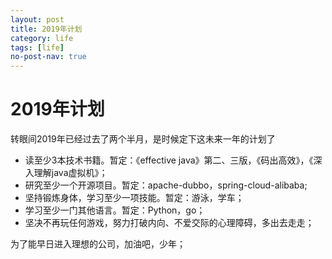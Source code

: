 ```yaml
---
layout: post
title: 2019年计划
category: life
tags: [life]
no-post-nav: true
---
```

# 2019年计划

转眼间2019年已经过去了两个半月，是时候定下这未来一年的计划了

- 读至少3本技术书籍。暂定：《effective java》第二、三版，《码出高效》，《深入理解java虚拟机》；
- 研究至少一个开源项目。暂定：apache-dubbo，spring-cloud-alibaba;
- 坚持锻炼身体，学习至少一项技能。暂定：游泳，学车；
- 学习至少一门其他语言。暂定：Python，go；
- 坚决不再玩任何游戏，努力打破内向、不爱交际的心理障碍，多出去走走；

为了能早日进入理想的公司，加油吧，少年；